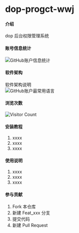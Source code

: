 # dop-progct-wwj

#### 介绍
dop 后台权限管理系统
#### 账号信息统计
![GitHub账户信息统计](https://github-stats.ubrong.com/api?username=BoldMonkey&show_icons=true&theme=tokyonight)

#### 软件架构
软件架构说明<br>
![GitHub账户最常用语言](https://github-stats.ubrong.com/api/top-langs/?username=BoldMonkey&theme=tokyonight)

#### 浏览次数
![Visitor Count](https://profile-counter.glitch.me/bilibili2023001/count.svg)
#### 安装教程

1.  xxxx
2.  xxxx
3.  xxxx

#### 使用说明

1.  xxxx
2.  xxxx
3.  xxxx

#### 参与贡献

1.  Fork 本仓库
2.  新建 Feat_xxx 分支
3.  提交代码
4.  新建 Pull Request

